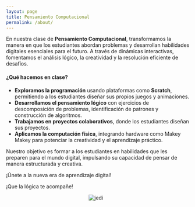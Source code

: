 ```yaml
---
layout: page
title: Pensamiento Computacional
permalink: /about/
---
```


En nuestra clase de **Pensamiento Computacional**, transformamos la manera en que los estudiantes abordan problemas y desarrollan habilidades digitales esenciales para el futuro. A través de dinámicas interactivas, fomentamos el análisis lógico, la creatividad y la resolución eficiente de desafíos. 

#### ¿Qué hacemos en clase?
- **Exploramos la programación** usando plataformas como **Scratch**, permitiendo a los estudiantes diseñar sus propios juegos y animaciones.
- **Desarrollamos el pensamiento lógico** con ejercicios de descomposición de problemas, identificación de patrones y construcción de algoritmos.
- **Trabajamos en proyectos colaborativos**, donde los estudiantes diseñan sus proyectos.
- **Aplicamos la computación física**, integrando hardware como Makey Makey para potenciar la creatividad y el aprendizaje práctico.


Nuestro objetivo es formar a los estudiantes en habilidades que les preparen para el mundo digital, impulsando su capacidad de pensar de manera estructurada y creativa. 

¡Únete a la nueva era de aprendizaje digital!

¡Que la lógica te acompañe! 

<img style="max-width: 50px;display:block; margin: auto;" src="../images/jedi.png" alt="jedi">
